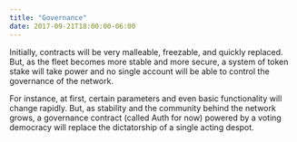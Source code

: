 ```yaml
---
title: "Governance"
date: 2017-09-21T18:00:00-06:00
---
```


Initially, contracts will be very malleable, freezable, and quickly replaced. But, as the fleet becomes more stable and more secure, a system of token stake will take power and no single account will be able to control the governance of the network.

For instance, at first, certain parameters and even basic functionality will change rapidly. But, as stability and the community behind the network grows, a governance contract (called Auth for now) powered by a voting democracy will replace the dictatorship of a single acting despot.
